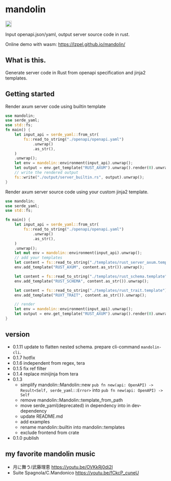 # mandolin

<a href="https://crates.io/crates/mandolin"><img alt="crates.io" src="https://img.shields.io/crates/v/mandolin.svg?style=for-the-badge&logo=rust" height="20"/></a>

Input openapi.json/yaml, output server source code in rust.

Online demo with wasm: https://lzpel.github.io/mandolin/

## What is this.

Generate server code in Rust from openapi specification and jinja2 templates.

## Getting started

Render axum server code using builtin template

```rust
use mandolin;
use serde_yaml;
use std::fs;
fn main() {
	let input_api = serde_yaml::from_str(
		fs::read_to_string("./openapi/openapi.yaml")
			.unwrap()
			.as_str(),
	)
	.unwrap();
	let env = mandolin::environment(input_api).unwrap();
	let output = env.get_template("RUST_AXUM").unwrap().render(0).unwrap();
	// write the rendered output
	fs::write("./output/server_builtin.rs", output).unwrap();
}
```

Render axum server source code using your custom jinja2 template.

```rust
use mandolin;
use serde_yaml;
use std::fs;

fn main() {
	let input_api = serde_yaml::from_str(
		fs::read_to_string("./openapi/openapi.yaml")
			.unwrap()
			.as_str(),
	)
	.unwrap();
	let mut env = mandolin::environment(input_api).unwrap();
	// add your templates
	let content = fs::read_to_string("./templates/rust_server_axum.template").unwrap();
	env.add_template("RUST_AXUM", content.as_str()).unwrap();

	let content = fs::read_to_string("./templates/rust_schema.template").unwrap();
	env.add_template("RUST_SCHEMA", content.as_str()).unwrap();

	let content = fs::read_to_string("./templates/rust_trait.template").unwrap();
	env.add_template("RUXT_TRAIT", content.as_str()).unwrap();

	// render
	let env = mandolin::environment(input_api).unwrap();
	let output = env.get_template("RUST_AXUM").unwrap().render(0).unwrap();
}
```

## version

- 0.1.11 update to flatten nested schema. prepare cli-command `mandolin-cli`.
- 0.1.7 hotfix
- 0.1.6 independent from regex, tera
- 0.1.5 fix ref filter
- 0.1.4 replace minijinja from tera
- 0.1.3
  - simplify mandolin::Mandolin::new `pub fn new(api: OpenAPI) -> Result<Self, serde_yaml::Error>` into `pub fn new(api: OpenAPI) -> Self`
  - remove mandolin::Mandolin::template_from_path
  - move serde_yaml(deprecated) in dependency into in dev-dependency
  - update README.md
  - add examples
  - rename mandolin::builtin into mandolin::templates
  - exclude frontend from crate
- 0.1.0 publish

## my favorite mandolin music

- 月に舞う/武藤理恵 https://youtu.be/OVKkRj0di2I
- Suite Spagnola/C.Mandonico https://youtu.be/fCkcP_cuneU